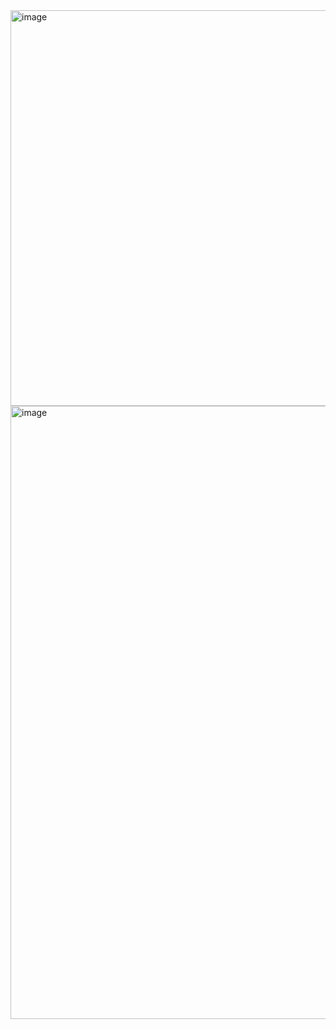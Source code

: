 <img width="1599" height="633" alt="image" src="https://github.com/user-attachments/assets/4505ad8d-533f-4ee7-9a14-be3408277a30" />


<img width="1629" height="981" alt="image" src="https://github.com/user-attachments/assets/c8c71efc-2526-4f3b-8d1f-b6df8d897b20" />


